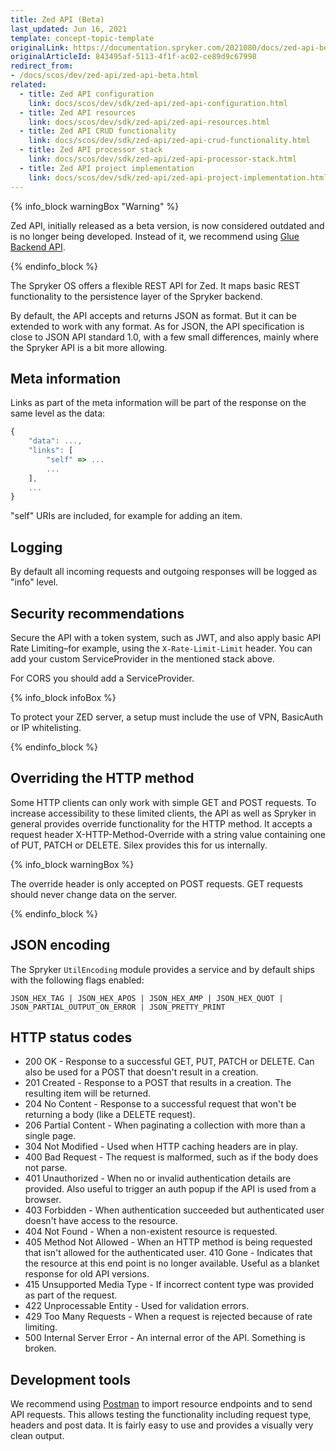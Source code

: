 ```yaml
---
title: Zed API (Beta)
last_updated: Jun 16, 2021
template: concept-topic-template
originalLink: https://documentation.spryker.com/2021080/docs/zed-api-beta
originalArticleId: 843495af-5113-4f1f-ac02-ce89d9c67998
redirect_from:
- /docs/scos/dev/zed-api/zed-api-beta.html
related:
  - title: Zed API configuration
    link: docs/scos/dev/sdk/zed-api/zed-api-configuration.html
  - title: Zed API resources
    link: docs/scos/dev/sdk/zed-api/zed-api-resources.html
  - title: Zed API CRUD functionality
    link: docs/scos/dev/sdk/zed-api/zed-api-crud-functionality.html
  - title: Zed API processor stack
    link: docs/scos/dev/sdk/zed-api/zed-api-processor-stack.html
  - title: Zed API project implementation
    link: docs/scos/dev/sdk/zed-api/zed-api-project-implementation.html
---
```

{% info_block warningBox "Warning" %}

Zed API, initially released as a beta version, is now considered outdated and is no longer being developed. Instead of it, we recommend using [Glue Backend API](/docs/dg/dev/glue-api/{{site.version}}/decoupled-glue-api.html#new-type-of-application-glue-backend-api-application).

{% endinfo_block %}

The Spryker OS offers a flexible REST API for Zed. It maps basic REST functionality to the persistence layer of the Spryker backend.

By default, the API accepts and returns JSON as format. But it can be extended to work with any format. As for JSON, the API specification is close to JSON API standard 1.0, with a few small differences, mainly where the Spryker API is a bit more allowing.

## Meta information

Links as part of the meta information will be part of the response on the same level as the data:

```js
{
    "data": ...,
    "links": [
        "self" => ...                         
        ...
    ],
    ...
}
```

"self" URIs are included, for example for adding an item.

## Logging

By default all incoming requests and outgoing responses will be logged as "info" level.

## Security recommendations

Secure the API with a token system, such as JWT, and also apply basic API Rate Limiting–for example, using the `X-Rate-Limit-Limit` header. You can add your custom ServiceProvider in the mentioned stack above.

For CORS you should add a ServiceProvider.

{% info_block infoBox %}

To protect your ZED server, a setup must include the use of VPN, BasicAuth or IP whitelisting.

{% endinfo_block %}

## Overriding the HTTP method

Some HTTP clients can only work with simple GET and POST requests. To increase accessibility to these limited clients, the API as well as Spryker in general provides override functionality for the HTTP method. It accepts a request header X-HTTP-Method-Override with a string value containing one of PUT, PATCH or DELETE. Silex provides this for us internally.

{% info_block warningBox %}

The override header is only accepted on POST requests. GET requests should never change data on the server.

{% endinfo_block %}

## JSON encoding

The Spryker `UtilEncoding` module provides a service and by default ships with the following flags enabled:

```
JSON_HEX_TAG | JSON_HEX_APOS | JSON_HEX_AMP | JSON_HEX_QUOT |
JSON_PARTIAL_OUTPUT_ON_ERROR | JSON_PRETTY_PRINT
```

## HTTP status codes

- 200 OK - Response to a successful GET, PUT, PATCH or DELETE. Can also be used for a POST that doesn't result in a creation.
- 201 Created - Response to a POST that results in a creation. The resulting item will be returned.
- 204 No Content - Response to a successful request that won't be returning a body (like a DELETE request).
- 206 Partial Content - When paginating a collection with more than a single page.
- 304 Not Modified - Used when HTTP caching headers are in play.
- 400 Bad Request - The request is malformed, such as if the body does not parse.
- 401 Unauthorized - When no or invalid authentication details are provided. Also useful to trigger an auth popup if the API is used from a browser.
- 403 Forbidden - When authentication succeeded but authenticated user doesn't have access to the resource.
- 404 Not Found - When a non-existent resource is requested.
- 405 Method Not Allowed - When an HTTP method is being requested that isn't allowed for the authenticated user. 410 Gone - Indicates that the resource at this end point is no longer available. Useful as a blanket response for old API versions.
- 415 Unsupported Media Type - If incorrect content type was provided as part of the request.
- 422 Unprocessable Entity - Used for validation errors.
- 429 Too Many Requests - When a request is rejected because of rate limiting.
- 500 Internal Server Error - An internal error of the API. Something is broken.

## Development tools

We recommend using [Postman](https://www.getpostman.com/) to import resource endpoints and to send API requests. This allows testing the functionality including request type, headers and post data. It is fairly easy to use and provides a visually very clean output.

